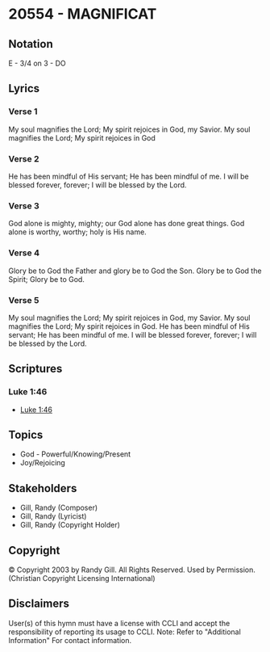 # 20554 - MAGNIFICAT

## Notation

E - 3/4 on 3 - DO

## Lyrics

### Verse 1

My soul magnifies the Lord; My spirit rejoices in God, my Savior. My soul magnifies the Lord; My spirit rejoices in God

### Verse 2

He has been mindful of His servant; He has been mindful of me. I will be blessed forever, forever; I will be blessed by the Lord.

### Verse 3

God alone is mighty, mighty; our God alone has done great things. God alone is worthy, worthy; holy is His name.

### Verse 4

Glory be to God the Father and glory be to God the Son. Glory be to God the Spirit; Glory be to God. 

### Verse 5

My soul magnifies the Lord; My spirit rejoices in God, my Savior. My soul magnifies the Lord; My spirit rejoices in God. He has been mindful of His servant; He has been mindful of me. I will be blessed forever, forever; I will be blessed by the Lord.


## Scriptures

### Luke 1:46

- [Luke 1:46](https://www.biblegateway.com/passage/?search=Luke%201%3A46)


## Topics

- God - Powerful/Knowing/Present
- Joy/Rejoicing

## Stakeholders

- Gill, Randy (Composer)
- Gill, Randy (Lyricist)
- Gill, Randy (Copyright Holder)

## Copyright

© Copyright 2003 by Randy Gill. All Rights Reserved. Used by Permission.
(Christian Copyright Licensing International)

## Disclaimers

User(s) of this hymn must have a license with CCLI and accept the responsibility of reporting its usage to CCLI.
Note: Refer to "Additional Information" For contact information.

